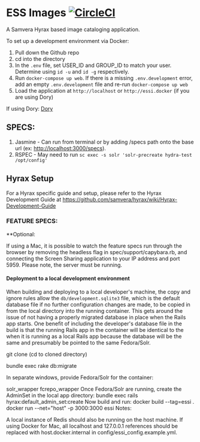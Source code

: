 # ESS Images [![CircleCI](https://circleci.com/gh/IU-Libraries-Joint-Development/essi.svg?style=svg)](https://circleci.com/gh/IU-Libraries-Joint-Development/essi)

A Samvera Hyrax based image cataloging application.

To set up a development environment via Docker:

1. Pull down the Github repo
1. cd into the directory
1. In the `.env` file, set USER_ID and GROUP_ID to match your user. Determine using `id -u` and `id -g` respectively.
1. Run `docker-compose up web`. If there is a missing `.env.development` error, add an empty `.env.development` file and re-run `docker-compose up web`
1. Load the application at `http://localhost` or `http://essi.docker` (if you are using Dory)

If using Dory: [Dory](https://github.com/FreedomBen/dory)

## SPECS:
1. Jasmine - Can run from terminal or by adding /specs path onto the base url (ex: <http://localhost:3000/specs>).
1. RSPEC - May need to run `sc exec -s solr 'solr-precreate hydra-test /opt/config'`

## Hyrax Setup
For a Hyrax specific guide and setup, please refer to the Hyrax Development Guide at https://github.com/samvera/hyrax/wiki/Hyrax-Development-Guide

### FEATURE SPECS:
**Optional: 

If using a Mac, it is possible to watch the feature specs run through the browser by removing the headless flag in spec/support/capybara.rb, and connecting the Screen Sharing application to your IP address and port 5959. Please note, the server must be running. 


#### Deployment to a local development environment

When building and deploying to a local developer's machine, the copy and ignore rules allow the `db/development.sqlite3` file, which is the default database file if no further configuration changes are made, to be copied in from the local directory into the running container.  This gets around the issue of not having a properly migrated database in place when the Rails app starts.  One benefit of including the developer's database file in the build is that the running Rails app in the container will be identical to the when it is running as a local Rails app because the database will be the same and presumably be pointed to the same Fedora/Solr.

git clone (cd to cloned directory)

bundle exec rake db:migrate

In separate windows, provide Fedora/Solr for the container:

solr_wrapper
fcrepo_wrapper
Once Fedora/Solr are running, create the AdminSet in the local app directory:
bundle exec rails hyrax:default_admin_set:create
Now build and run:
docker build --tag=essi .
docker run --net="host" -p 3000:3000 essi
Notes:

A local instance of Redis should also be running on the host machine.
If using Docker for Mac, all localhost and 127.0.0.1 references should be replaced with host.docker.internal in config/essi_config.example.yml.

